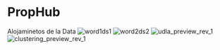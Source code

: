# PropHub
 Alojaminetos de la Data
![word1ds1](https://user-images.githubusercontent.com/60209427/139748685-f3340886-1f95-4c13-9f67-23365af0562a.png)
![word2ds2](https://user-images.githubusercontent.com/60209427/139748710-decc212d-a7e5-41df-af3d-5a997ed520f2.png)
![udla_preview_rev_1](https://user-images.githubusercontent.com/60209427/139748761-7e868f18-c206-40a2-ad27-3025586296a4.png)
![clustering_preview_rev_1](https://user-images.githubusercontent.com/60209427/149398938-13b214db-091a-45c1-87e5-5356e73fb419.png)
